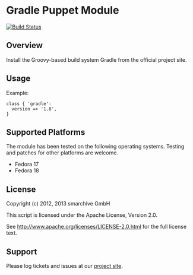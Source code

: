 Gradle Puppet Module
====================

[![Build Status](https://secure.travis-ci.org/smarchive/puppet-gradle.png)](http://travis-ci.org/smarchive/puppet-gradle)

Overview
--------

Install the Groovy-based build system Gradle from the official project site.


Usage
-----

Example:

    class { 'gradle':
      version => '1.8',
    }


Supported Platforms
-------------------

The module has been tested on the following operating systems. Testing and patches for other platforms are welcome.

* Fedora 17
* Fedora 18


License
-------

Copyright (c) 2012, 2013 smarchive GmbH

This script is licensed under the Apache License, Version 2.0.

See http://www.apache.org/licenses/LICENSE-2.0.html for the full license text.


Support
-------

Please log tickets and issues at our [project site](https://github.com/gini/puppet-gradle/issues).
